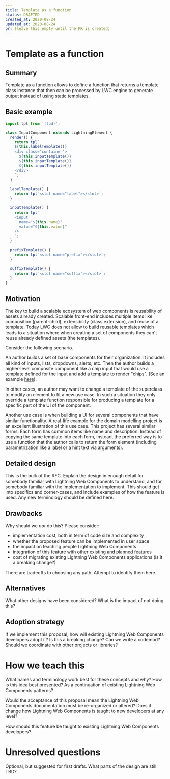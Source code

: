 ```yaml
---
title: Template as a function
status: DRAFTED
created_at: 2020-08-24
updated_at: 2020-08-24
pr: (leave this empty until the PR is created)
---
```


# Template as a function

## Summary

Template as a function allows to define a function that returns a template class instance that then can be processed by LWC engine to generate output instead of using static templates.

## Basic example

```javascript
import tpl from '(tbd)';

class InputComponent extends LightningElement {
  render() {
    return tpl`
    ${this.labelTemplate()}
    <div class="container">
      ${this.inputTemplate()}
      ${this.inputTemplate()}
      ${this.inputTemplate()}
    </div>
    `;
  }

  labelTemplate() {
    return tpl`<slot name="label"></slot>`;
  }

  inputTemplate() {
    return tpl`
    <input
      name="${this.name}"
      value="${this.value}"
    />
    `;
  }

  prefixTemplate() {
    return tpl`<slot name="prefix"></slot>`;
  }

  suffixTemplate() {
    return tpl`<slot name="suffix"></slot>`;
  }
}

```

## Motivation

The key to build a scalable ecosystem of web components is reusability of assets already created. Scalable front-end includes multiple items like composition (parent-child), extensibility (class extension), and reuse of a template. Today LWC does not allow to build reusable templates which leads to a situation where when creating a set of components they can't reuse already defined assets (the templates).

Consider the following scenario.

An author builds a set of base components for their organization. It includes all kind of inputs, lists, dropdowns, alerts, etc. Then the author builds a higher-level composite component like a chip input that would use a template defined for the input and add a template to render "chips". (See an example [here](https://awc.dev/chip-input)).

In other cases, an author may want to change a template of the superclass to modify an element to fit a new use case. In such a situation they only override a template function responsible for producing a template for a specific part of the UI of the component.

Another use case is when building a UI for several components that have similar functionality. A real-life example for the domain modelling project is an excellent illustration of this use case. This project has several similar forms. Each form has common items like name and description. Instead of copying the same template into each form, instead, the preferred way is to use a function that the author calls to return the form element (including parametrization like a label or a hint text via arguments).

## Detailed design

This is the bulk of the RFC. Explain the design in enough detail for somebody
familiar with Lightning Web Components to understand, and for somebody familiar with the
implementation to implement. This should get into specifics and corner-cases,
and include examples of how the feature is used. Any new terminology should be
defined here.

## Drawbacks

Why should we *not* do this? Please consider:

- implementation cost, both in term of code size and complexity
- whether the proposed feature can be implemented in user space
- the impact on teaching people Lightning Web Components
- integration of this feature with other existing and planned features
- cost of migrating existing Lightning Web Components applications (is it a breaking change?)

There are tradeoffs to choosing any path. Attempt to identify them here.

## Alternatives

What other designs have been considered? What is the impact of not doing this?

## Adoption strategy

If we implement this proposal, how will existing Lightning Web Components developers adopt it? Is
this a breaking change? Can we write a codemod? Should we coordinate with
other projects or libraries?

# How we teach this

What names and terminology work best for these concepts and why? How is this
idea best presented? As a continuation of existing Lightning Web Components patterns?

Would the acceptance of this proposal mean the Lightning Web Components documentation must be
re-organized or altered? Does it change how Lightning Web Components is taught to new developers
at any level?

How should this feature be taught to existing Lightning Web Components developers?

# Unresolved questions

Optional, but suggested for first drafts. What parts of the design are still
TBD?

